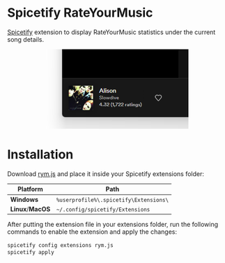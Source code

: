 # Spicetify RateYourMusic

[Spicetify](https://github.com/spicetify/spicetify-cli) extension to display RateYourMusic statistics under the current song details.

<p align="center">
  <img alt="preview" src="./assets/preview.png">
</p>

# Installation

Download [rym.js](./rym.js?raw=1) and place it inside your Spicetify extensions folder:

| Platform            | Path                                   |
| ------------------- | -------------------------------------- |
| **Windows**         | `%userprofile%\.spicetify\Extensions\` |
| **Linux**/**MacOS** | `~/.config/spicetify/Extensions`       |

After putting the extension file in your extensions folder, run the following commands to enable the extension and apply the changes:

```
spicetify config extensions rym.js
spicetify apply
```
